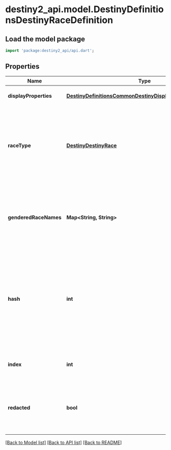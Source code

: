 # destiny2_api.model.DestinyDefinitionsDestinyRaceDefinition

## Load the model package
```dart
import 'package:destiny2_api/api.dart';
```

## Properties
Name | Type | Description | Notes
------------ | ------------- | ------------- | -------------
**displayProperties** | [**DestinyDefinitionsCommonDestinyDisplayPropertiesDefinition**](DestinyDefinitionsCommonDestinyDisplayPropertiesDefinition.md) |  | [optional] [default to null]
**raceType** | [**DestinyDestinyRace**](DestinyDestinyRace.md) | An enumeration defining the existing, known Races/Species for player characters. This value will be the enum value matching this definition. | [optional] [default to null]
**genderedRaceNames** | **Map&lt;String, String&gt;** | A localized string referring to the singular form of the Race&#39;s name when referred to in gendered form. Keyed by the DestinyGender. | [optional] [default to {}]
**hash** | **int** | The unique identifier for this entity. Guaranteed to be unique for the type of entity, but not globally.  When entities refer to each other in Destiny content, it is this hash that they are referring to. | [optional] [default to null]
**index** | **int** | The index of the entity as it was found in the investment tables. | [optional] [default to null]
**redacted** | **bool** | If this is true, then there is an entity with this identifier/type combination, but BNet is not yet allowed to show it. Sorry! | [optional] [default to null]

[[Back to Model list]](../README.md#documentation-for-models) [[Back to API list]](../README.md#documentation-for-api-endpoints) [[Back to README]](../README.md)


